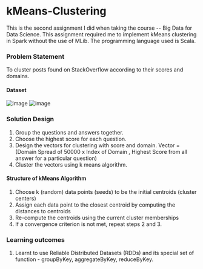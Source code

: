 # kMeans-Clustering
This is the second assignment I did when taking the course -- Big Data for Data Science. This assignment required me to implement kMeans clustering in Spark without the use of MLib. The programming language used is Scala.  

### Problem Statement 

To cluster posts found on StackOverflow according to their scores and domains. 

#### Dataset 

![image](https://user-images.githubusercontent.com/35773953/103085179-e1208c00-461b-11eb-9b34-87a68a9693a3.png)
![image](https://user-images.githubusercontent.com/35773953/103085200-f72e4c80-461b-11eb-95af-8ae6093718e2.png)


### Solution Design 

1. Group the questions and answers together. 
2. Choose the highest score for each question. 
3. Design the vectors for clustering with score and domain. Vector = (Domain Spread of 50000 x Index of Domain , Highest Score from all answer for a particular question) 
4. Cluster the vectors using k means algorithm. 

#### Structure of kMeans Algorithm 

1. Choose k (random) data points (seeds) to be the initial centroids (cluster centers) 
2. Assign each data point to the closest centroid by computing the distances to centroids 
3. Re-compute the centroids using the current cluster memberships
4. If a convergence criterion is not met, repeat steps 2 and 3. 

### Learning outcomes 
1. Learnt to use Reliable Distributed Datasets (RDDs) and its special set of function - groupByKey, aggregateByKey, reduceByKey. 
